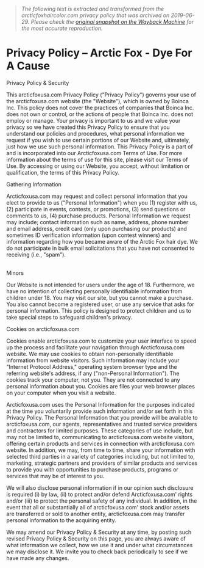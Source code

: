 > *The following text is extracted and transformed from the arcticfoxhaircolor.com privacy policy that was archived on 2019-06-29. Please check the [original snapshot on the Wayback Machine](https://web.archive.org/web/20190629073900id_/https%3A//arcticfoxhaircolor.com/pages/privacy-policy) for the most accurate reproduction.*

# Privacy Policy – Arctic Fox - Dye For A Cause

Privacy Policy & Security  
  
This arcticfoxusa.com Privacy Policy ("Privacy Policy") governs your use of the arcticfoxusa.com website (the "Website"), which is owned by Boinca Inc. This policy does not cover the practices of companies that Boinca Inc. does not own or control, or the actions of people that Boinca Inc. does not employ or manage. Your privacy is important to us and we value your privacy so we have created this Privacy Policy to ensure that you understand our policies and procedures, what personal information we request if you wish to use certain portions of our Website and, ultimately, just how we use such personal information. This Privacy Policy is a part of and is incorporated into our Arcticfoxusa.com Terms of Use. For more information about the terms of use for this site, please visit our Terms of Use. By accessing or using our Website, you accept, without limitation or qualification, the terms of this Privacy Policy.  


Gathering Information  
  
Arcticfoxusa.com may request and collect personal information that you elect to provide to us ("Personal Information") when you (1) register with us, (2) participate in events, contests, or promotions, (3) send questions or comments to us, (4) purchase products. Personal Information we request may include; contact information such as name, address, phone number and email address, credit card (only upon purchasing our products) and sometimes ID verification information (upon contest winners) and information regarding how you became aware of the Arctic Fox hair dye. We do not participate in bulk email solicitations that you have not consented to receiving (i.e., "spam").  
  
   
Minors   
  
Our Website is not intended for users under the age of 18. Furthermore, we have no intention of collecting personally identifiable information from children under 18. You may visit our site, but you cannot make a purchase. You also cannot become a registered user, or use any service that asks for personal information. This policy is designed to protect children and us to take special steps to safeguard children's privacy.  


Cookies on arcticfoxusa.com  
  
Cookies enable arcticfoxusa.com to customize your user interface to speed up the process and facilitate your navigation through Arcticfoxusa.com website. We may use cookies to obtain non-personally identifiable information from website visitors. Such information may include your "Internet Protocol Address," operating system browser type and the referring website's address, if any ("non-Personal Information"). The cookies track your computer, not you. They are not connected to any personal information about you. Cookies are files your web browser places on your computer when you visit a website.   
  
Arcticfoxusa.com uses the Personal Information for the purposes indicated at the time you voluntarily provide such information and/or set forth in this Privacy Policy. The Personal Information that you provide will be available to arcticfoxusa.com, our agents, representatives and trusted service providers and contractors for limited purposes. These categories of use include, but may not be limited to, communicating to arcticfoxusa.com website visitors, offering certain products and services in connection with arcticfoxusa.com website. In addition, we may, from time to time, share your information with selected third parties in a variety of categories including, but not limited to, marketing, strategic partners and providers of similar products and services to provide you with opportunities to purchase products, programs or services that may be of interest to you.  
  
We will also disclose personal information if in our opinion such disclosure is required (i) by law, (ii) to protect and/or defend Arcticfoxusa.com' rights and/or (iii) to protect the personal safety of any individual. In addition, in the event that all or substantially all of arcticfoxusa.com' stock and/or assets are transferred or sold to another entity, arcticfoxusa.com may transfer personal information to the acquiring entity.  
  
We may amend our Privacy Policy & Security at any time, by posting such revised Privacy Policy & Security on this page, you are always aware of what information we collect, how we use it and under what circumstances we may disclose it. We invite you to check back periodically to see if we have made any changes. 
